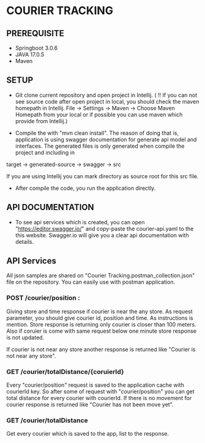 # COURIER TRACKING

## PREREQUISITE

 - Springboot 3.0.6
 - JAVA 17.0.5
 - Maven
 
 ## SETUP
 
 - Git clone current repository and open project in Intellij.
 ( !! If you can not see source code after open project in local, you should check the maven homepath in Intellij.
 File -> Settings -> Maven -> Choose Maven Homepath from your local or if possible you can use maven which provide from Intellij.)
 
 - Compile the with "mvn clean install". The reason of doing that is, application is using swagger documentation for generate api model and interfaces. The generated files is only generated when compile the project and including in 

target -> generated-source -> swagger -> src

If you are using Intellij you can mark directory as source root for this src file.

 - After compile the code, you run the application directly.



## API DOCUMENTATION

- To see api services which is created, you can open "https://editor.swagger.io/" and copy-paste the courier-api.yaml to the this website.
Swagger.io will give you a clear api documentation with details.

## API Services
All json samples are shared on "Courier Tracking.postman_collection.json" file on the repository. You can easily use with postman application.


### POST /courier/position : 
   Giving store and time response if courier is near the any store. As request parameter, you should give courier id, position and time.
   As instructions is mention. Store response is returning only courier is closer than 100 meters. Also if coruier is come with same request below one minute store response is not updated.
   
   If courier is not near any store another response is returned like  "Courier is not near any store".
   
   
### GET /courier/totalDistance/{coruierId}
  Every "courier/position" request is saved to the application cache with courierId key. So after some of request with "courier/position" you can get total distance for every courier with courierId. If there is no movement for courier response is returned like "Courier has not been move yet".
 
### GET /courier/totalDistance
  Get every courier which is saved to the app, list to the response.
      
  



